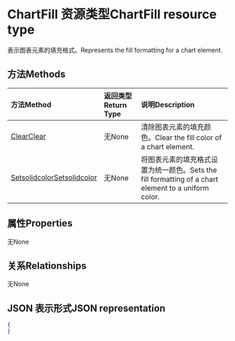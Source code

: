 # <a name="chartfill-resource-type"></a><span data-ttu-id="5169a-101">ChartFill 资源类型</span><span class="sxs-lookup"><span data-stu-id="5169a-101">ChartFill resource type</span></span>

<span data-ttu-id="5169a-102">表示图表元素的填充格式。</span><span class="sxs-lookup"><span data-stu-id="5169a-102">Represents the fill formatting for a chart element.</span></span>


## <a name="methods"></a><span data-ttu-id="5169a-103">方法</span><span class="sxs-lookup"><span data-stu-id="5169a-103">Methods</span></span>

| <span data-ttu-id="5169a-104">方法</span><span class="sxs-lookup"><span data-stu-id="5169a-104">Method</span></span>           | <span data-ttu-id="5169a-105">返回类型</span><span class="sxs-lookup"><span data-stu-id="5169a-105">Return Type</span></span>    |<span data-ttu-id="5169a-106">说明</span><span class="sxs-lookup"><span data-stu-id="5169a-106">Description</span></span>|
|:---------------|:--------|:----------|
|[<span data-ttu-id="5169a-107">Clear</span><span class="sxs-lookup"><span data-stu-id="5169a-107">Clear</span></span>](../api/chartfill_clear.md)|<span data-ttu-id="5169a-108">无</span><span class="sxs-lookup"><span data-stu-id="5169a-108">None</span></span>|<span data-ttu-id="5169a-109">清除图表元素的填充颜色。</span><span class="sxs-lookup"><span data-stu-id="5169a-109">Clear the fill color of a chart element.</span></span>|
|[<span data-ttu-id="5169a-110">Setsolidcolor</span><span class="sxs-lookup"><span data-stu-id="5169a-110">Setsolidcolor</span></span>](../api/chartfill_setsolidcolor.md)|<span data-ttu-id="5169a-111">无</span><span class="sxs-lookup"><span data-stu-id="5169a-111">None</span></span>|<span data-ttu-id="5169a-112">将图表元素的填充格式设置为统一颜色。</span><span class="sxs-lookup"><span data-stu-id="5169a-112">Sets the fill formatting of a chart element to a uniform color.</span></span>|

## <a name="properties"></a><span data-ttu-id="5169a-113">属性</span><span class="sxs-lookup"><span data-stu-id="5169a-113">Properties</span></span>
<span data-ttu-id="5169a-114">无</span><span class="sxs-lookup"><span data-stu-id="5169a-114">None</span></span>

## <a name="relationships"></a><span data-ttu-id="5169a-115">关系</span><span class="sxs-lookup"><span data-stu-id="5169a-115">Relationships</span></span>
<span data-ttu-id="5169a-116">无</span><span class="sxs-lookup"><span data-stu-id="5169a-116">None</span></span>


## <a name="json-representation"></a><span data-ttu-id="5169a-117">JSON 表示形式</span><span class="sxs-lookup"><span data-stu-id="5169a-117">JSON representation</span></span>

<!--{
  "blockType": "resource",
  "optionalProperties": [],
  "baseType": "microsoft.graph.entity",
  "@odata.type": "microsoft.graph.workbookChartFill"
}-->

```json
{
}
```


<!-- uuid: 8fcb5dbc-d5aa-4681-8e31-b001d5168d79
2015-10-25 14:57:30 UTC -->
<!-- {
  "type": "#page.annotation",
  "description": "ChartFill resource",
  "keywords": "",
  "section": "documentation",
  "tocPath": ""
}-->